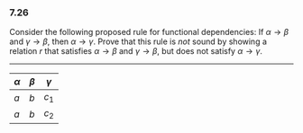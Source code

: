### 7.26

Consider the following proposed rule for functional dependencies: If $\alpha \rightarrow \beta$
and $\gamma \rightarrow \beta$, then $\alpha \rightarrow \gamma$. Prove that this rule is _not_ sound by showing a relation _r_ that satisfies $\alpha \rightarrow \beta$ and $\gamma \rightarrow \beta$, but does not satisfy $\alpha \rightarrow \gamma$.

---

| $\alpha$ | $\beta$ | $\gamma$ |
|----------|---------|----------|
| $a$    | $b$     | $c_1$    |
| $a$    | $b$     | $c_2$    |